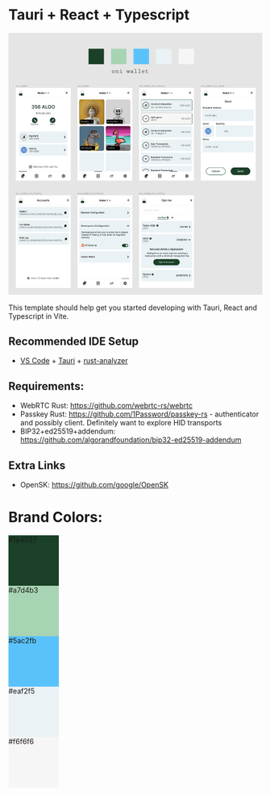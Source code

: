 # Tauri + React + Typescript

![Vision.png](public/Vision.png)

This template should help get you started developing with Tauri, React and Typescript in Vite.

## Recommended IDE Setup

- [VS Code](https://code.visualstudio.com/) + [Tauri](https://marketplace.visualstudio.com/items?itemName=tauri-apps.tauri-vscode) + [rust-analyzer](https://marketplace.visualstudio.com/items?itemName=rust-lang.rust-analyzer)

## Requirements:

- WebRTC Rust: https://github.com/webrtc-rs/webrtc
- Passkey Rust: https://github.com/1Password/passkey-rs - authenticator and possibly client. Definitely want to explore HID transports
- BIP32+ed25519+addendum: https://github.com/algorandfoundation/bip32-ed25519-addendum 

## Extra Links

- OpenSK: https://github.com/google/OpenSK


# Brand Colors:

<div style="background-color: #1a4027; width: 100px; height: 100px;">#1a4027</div>
<div style="background-color: #a7d4b3; width: 100px; height: 100px;">#a7d4b3</div>
<div style="background-color: #5ac2fb; width: 100px; height: 100px;">#5ac2fb</div>
<div style="background-color: #eaf2f5; width: 100px; height: 100px;">#eaf2f5</div>
<div style="background-color: #f6f6f6; width: 100px; height: 100px;">#f6f6f6</div>




